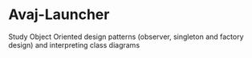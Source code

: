 # Avaj-Launcher
Study Object Oriented design patterns (observer, singleton and factory design) and interpreting class diagrams

